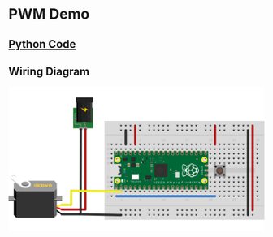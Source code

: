 # PWM Demo

## [Python Code](pwm_demo.py)
## Wiring Diagram

![pwm_wiring](../../img/pwm_demo_bb.png)